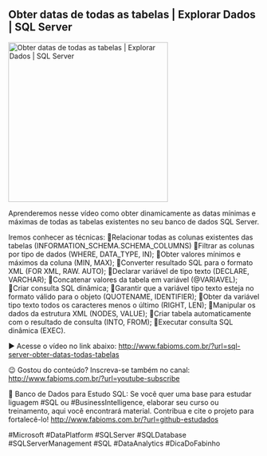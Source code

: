 ## Obter datas de todas as tabelas | Explorar Dados | SQL Server

<img src="https://fabioms.com.br//uploads/youtube/MLherySIOQg.png" alt="Obter datas de todas as tabelas | Explorar Dados | SQL Server" title="SQL Server" width="320"/>

Aprenderemos nesse vídeo como obter dinamicamente as datas mínimas e máximas de todas as tabelas existentes no seu banco de dados SQL Server.

Iremos conhecer as técnicas:
🔹Relacionar todas as colunas existentes das tabelas (INFORMATION_SCHEMA.SCHEMA_COLUMNS)
🔹Filtrar as colunas por tipo de dados (WHERE, DATA_TYPE, IN);
🔹Obter valores mínimos e máximos da coluna (MIN, MAX);
🔹Converter resultado SQL para o formato XML (FOR XML, RAW. AUTO);
🔹Declarar variável de tipo texto (DECLARE, VARCHAR);
🔹Concatenar valores da tabela em variável (@VARIAVEL);
🔹Criar consulta SQL dinâmica;
🔹Garantir que a variável tipo texto esteja no formato válido para o objeto (QUOTENAME, IDENTIFIER);
🔹Obter da variável tipo texto todos os caracteres menos o último (RIGHT, LEN);
🔹Manipular os dados da estrutura XML (NODES, VALUE);
🔹Criar tabela automaticamente com o resultado de consulta (INTO, FROM);
🔹Executar consulta SQL dinâmica (EXEC).

▶️ Acesse o vídeo no link abaixo:
http://www.fabioms.com.br/?url=sql-server-obter-datas-todas-tabelas

😉 Gostou do conteúdo? Inscreva-se também no canal:
http://www.fabioms.com.br/?url=youtube-subscribe

🎁 Banco de Dados para Estudo SQL:
Se você quer uma base para estudar liguagem #SQL ou #BusinessIntelligence, elaborar seu curso ou treinamento, aqui você encontrará material. 
Contribua e cite o projeto para fortalecê-lo!
http://www.fabioms.com.br/?url=github-estudados

#Microsoft #DataPlatform #SQLServer #SQLDatabase #SQLServerManagement #SQL #DataAnalytics #DicaDoFabinho